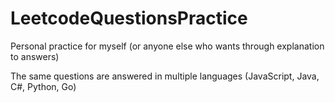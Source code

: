 # LeetcodeQuestionsPractice

Personal practice for myself (or anyone else who wants through explanation to answers)

The same questions are answered in multiple languages (JavaScript, Java, C#, Python, Go)